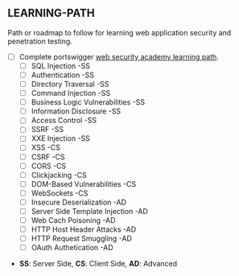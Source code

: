 ## LEARNING-PATH
Path or roadmap to follow for learning web application security and penetration testing.


- [ ] Complete portswigger [web security academy learning path](https://portswigger.net/web-security/learning-path).
     - [ ] SQL Injection -SS
     - [ ] Authentication -SS
     - [ ] Directory Traversal -SS
     - [ ] Command Injection -SS
     - [ ] Business Logic Vulnerabilities -SS
     - [ ] Information Disclosure -SS
     - [ ] Access Control -SS
     - [ ] SSRF -SS
     - [ ] XXE Injection -SS
     - [ ] XSS -CS
     - [ ] CSRF -CS
     - [ ] CORS -CS
     - [ ] Clickjacking -CS
     - [ ] DOM-Based Vulnerabilities -CS
     - [ ] WebSockets -CS
     - [ ] Insecure Deserialization -AD
     - [ ] Server Side Template Injection -AD
     - [ ] Web Cach Poisoning -AD
     - [ ] HTTP Host Header Attacks -AD
     - [ ] HTTP Request Smuggling -AD
     - [ ] OAuth Authetication -AD

- **SS**: Server Side, **CS**: Client Side, **AD**: Advanced


